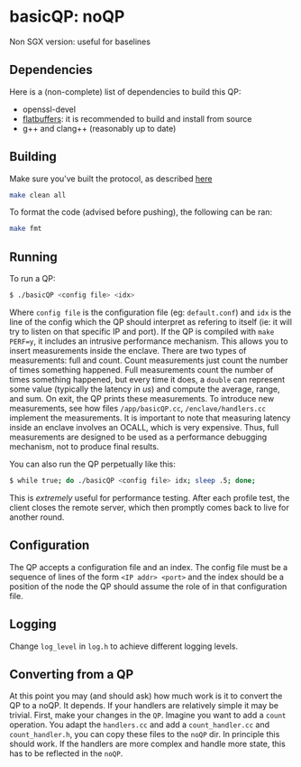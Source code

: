 # basicQP: noQP

Non SGX version: useful for baselines

## Dependencies

Here is a (non-complete) list of dependencies to build this QP:

  * openssl-devel
  * [flatbuffers](https://github.com/google/flatbuffers): it is recommended to build and install from source
  * g++ and clang++ (reasonably up to date)

## Building

Make sure you've built the protocol, as described [here](../proto)

```zsh
make clean all
```

To format the code (advised before pushing), the following can be ran:
```zsh
make fmt
```

## Running

To run a QP:

```zsh
$ ./basicQP <config file> <idx>
```

Where `config file` is the configuration file (eg: `default.conf`) and `idx` is the line of the config which the QP should interpret as refering to itself (ie: it will try to listen on that specific IP and port).
If the QP is compiled with `make PERF=y`, it includes an intrusive performance mechanism. This allows you to insert measurements inside the enclave.
There are two types of measurements: full and count. Count measurements just count the number of times something happened. Full measurements count the number of times something happened, but every time it does, a `double` can represent some value (typically the latency in *us*) and compute the average, range, and sum.
On exit, the QP prints these measurements. To introduce new measurements, see how files `/app/basicQP.cc`, `/enclave/handlers.cc` implement the measurements. It is important to note that measuring latency inside an enclave involves an OCALL, which is very expensive. Thus, full measurements are designed to be used as a performance debugging mechanism, not to produce final results.

You can also run the QP perpetually like this:

```zsh
$ while true; do ./basicQP <config file> idx; sleep .5; done;
```

This is *extremely* useful for performance testing. After each profile test, the client closes the remote server, which then promptly comes back to live for another round.

## Configuration

The QP accepts a configuration file and an index. The config file must be a sequence of lines of the form `<IP addr> <port>` and the index should be a position of the node the QP should assume the role of in that configuration file.

## Logging

Change `log_level` in `log.h` to achieve different logging levels.

## Converting from a QP

At this point you may (and should ask) how much work is it to convert the QP to a noQP.
It depends.
If your handlers are relatively simple it may be trivial.
First, make your changes in the `QP`.
Imagine you want to add a `count` operation.
You adapt the `handlers.cc` and add a `count_handler.cc` and `count_handler.h`, you can copy these files to the `noQP` dir.
In principle this should work. If the handlers are more complex and handle more state, this has to be reflected in the `noQP`.
